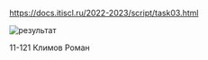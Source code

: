 https://docs.itiscl.ru/2022-2023/script/task03.html

![результат](https://iili.io/H3PA7Bj.jpg)


11-121 Климов Роман
